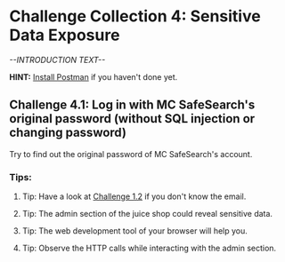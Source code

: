 # Challenge Collection 4: Sensitive Data Exposure

*--INTRODUCTION TEXT--*

**HINT:** [Install Postman](https://www.getpostman.com/apps) if you haven't done yet.

## Challenge 4.1: Log in with MC SafeSearch's original password (without SQL injection or changing password)
Try to find out the original password of MC SafeSearch's account.

### Tips:

1. Tip: Have a look at [Challenge 1.2](https://github.com/nt-ca-aqe/thesis-ahs/tree/master/Challenge%201:%20Broken%20Access%20Control#challenge-12-find-the-admin-page) if you don't know the email.

2. Tip: The admin section of the juice shop could reveal sensitive data.

3. Tip: The web development tool of your browser will help you.

4. Tip: Observe the HTTP calls while interacting with the admin section.
